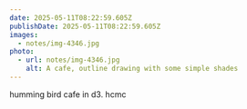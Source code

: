 ```yaml
---
date: 2025-05-11T08:22:59.605Z
publishDate: 2025-05-11T08:22:59.605Z
images:
  - notes/img-4346.jpg
photo:
  - url: notes/img-4346.jpg
    alt: A cafe, outline drawing with some simple shades
---
```


humming bird cafe in d3. hcmc 
